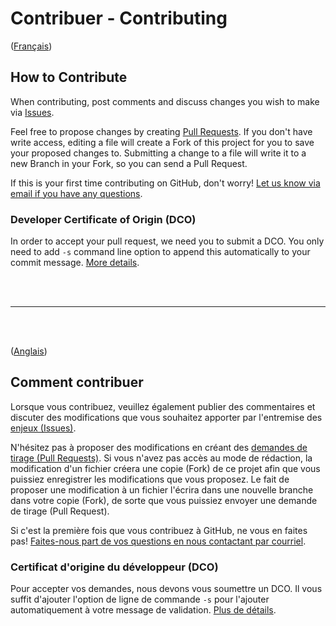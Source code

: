 
#  Contribuer - Contributing

([Français](#comment-contribuer))

## How to Contribute

When contributing, post comments and discuss changes you wish to make via [Issues](https://github.com/VilledeMontreal/urban-segmentation/issues).

Feel free to propose changes by creating [Pull Requests](https://github.com/VilledeMontreal/urban-segmentation/pulls). If you don't have write access, editing a file will create a Fork of this project for you to save your proposed changes to. Submitting a change to a file will write it to a new Branch in your Fork, so you can send a Pull Request.

If this is your first time contributing on GitHub, don't worry! [Let us know via email if you have any questions](mailto:<your-email>&subject=<project-name>).

### Developer Certificate of Origin (DCO)
In order to accept your pull request, we need you to submit a DCO. You only need to add ```-s``` command line option to append this automatically to your commit message. [More details](https://github.com/probot/dco).

&nbsp;  
&nbsp;  
______________________

&nbsp;  
&nbsp;  


([Anglais](#how-to-contribute))

## Comment contribuer

Lorsque vous contribuez, veuillez également publier des commentaires et discuter des modifications que vous souhaitez apporter par l'entremise des [enjeux (Issues)](https://github.com/VilledeMontreal/urban-segmentation/issues).

N'hésitez pas à proposer des modifications en créant des [demandes de tirage (Pull Requests)](https://github.com/VilledeMontreal/urban-segmentation/pulls). Si vous n'avez pas accès au mode de rédaction, la modification d'un fichier créera une copie (Fork) de ce projet afin que vous puissiez enregistrer les modifications que vous proposez. Le fait de proposer une modification à un fichier l'écrira dans une nouvelle branche dans votre copie (Fork), de sorte que vous puissiez envoyer une demande de tirage (Pull Request).

Si c'est la première fois que vous contribuez à GitHub, ne vous en faites pas! [Faites-nous part de vos questions en nous contactant par courriel](mailto:<votre-courriel>&subject=<votre-projet>).


### Certificat d'origine du développeur (DCO)
Pour accepter vos demandes, nous devons vous soumettre un DCO. Il vous suffit d'ajouter l'option de ligne de commande ```-s``` pour 
l'ajouter automatiquement à votre message de validation. [Plus de détails](https://github.com/probot/dco).

